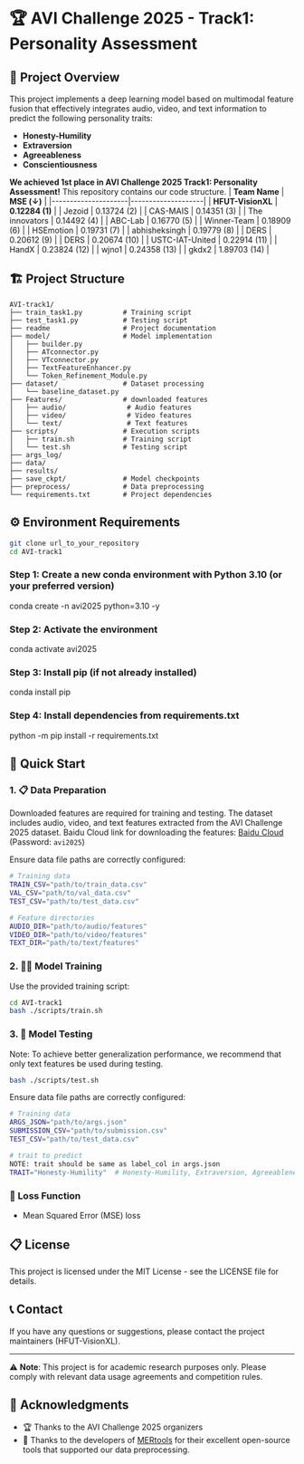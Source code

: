 # 🏆 AVI Challenge 2025 - Track1: Personality Assessment

## 🎯 Project Overview
This project implements a deep learning model based on multimodal feature fusion that effectively integrates audio, video, and text information to predict the following personality traits:
- **Honesty-Humility** 
- **Extraversion** 
- **Agreeableness** 
- **Conscientiousness** 

**We achieved 1st place in AVI Challenge 2025 Track1: Personality Assessment!** This repository contains our code structure.
| **Team Name**       | **MSE (↓)** |
|---------------------|--------------------|
| **HFUT-VisionXL**    | **0.12284 (1)**    |
| Jezoid               | 0.13724 (2)        |
| CAS-MAIS             | 0.14351 (3)        |
| The innovators       | 0.14492 (4)        |
| ABC-Lab              | 0.16770 (5)        |
| Winner-Team          | 0.18909 (6)        |
| HSEmotion            | 0.19731 (7)        |
| abhisheksingh        | 0.19779 (8)        |
| DERS                 | 0.20612 (9)        |
| DERS                 | 0.20674 (10)       |
| USTC-IAT-United      | 0.22914 (11)       |
| HandX                | 0.23824 (12)       |
| wjno1                | 0.24358 (13)       |
| gkdx2                | 1.89703 (14)       |


## 🏗️ Project Structure

```
AVI-track1/
├── train_task1.py          # Training script
├── test_task1.py           # Testing script
├── readme                  # Project documentation
├── model/                  # Model implementation
│   ├── builder.py          
│   ├── ATconnector.py      
│   ├── VTconnector.py      
│   ├── TextFeatureEnhancer.py  
│   └── Token_Refinement_Module.py  
├── dataset/                # Dataset processing
│   └── baseline_dataset.py 
├── Features/               # downloaded features
│   ├── audio/               # Audio features
│   ├── video/               # Video features
│   └── text/                # Text features
├── scripts/                # Execution scripts
│   ├── train.sh            # Training script
│   └── test.sh             # Testing script
├── args_log/
├── data/
├── results/
├── save_ckpt/              # Model checkpoints
├── preprocess/             # Data preprocessing
└── requirements.txt        # Project dependencies
```

## ⚙️ Environment Requirements
```bash
git clone url_to_your_repository
cd AVI-track1
```

### Step 1: Create a new conda environment with Python 3.10 (or your preferred version)
conda create -n avi2025 python=3.10 -y

### Step 2: Activate the environment
conda activate avi2025

### Step 3: Install pip (if not already installed)
conda install pip

### Step 4: Install dependencies from requirements.txt
python -m pip install -r requirements.txt

## 🚀 Quick Start


### 1. 📋 Data Preparation

Downloaded features are required for training and testing. The dataset includes audio, video, and text features extracted from the AVI Challenge 2025 dataset.
Baidu Cloud link for downloading the features: [Baidu Cloud](https://pan.baidu.com/s/1J2b0g3k4Z5a9d8e9f8g88g) (Password: `avi2025`)

Ensure data file paths are correctly configured:
```bash
# Training data
TRAIN_CSV="path/to/train_data.csv"
VAL_CSV="path/to/val_data.csv"
TEST_CSV="path/to/test_data.csv"

# Feature directories
AUDIO_DIR="path/to/audio/features"
VIDEO_DIR="path/to/video/features"
TEXT_DIR="path/to/text/features"
```

### 2. 🏋️‍♂️ Model Training

Use the provided training script:
```bash
cd AVI-track1
bash ./scripts/train.sh
```

### 3. 🧪 Model Testing
Note: To achieve better generalization performance, we recommend that only text features be used during testing.
```bash
bash ./scripts/test.sh
```
Ensure data file paths are correctly configured:
```bash
# Training data
ARGS_JSON="path/to/args.json"
SUBMISSION_CSV="path/to/submission.csv"
TEST_CSV="path/to/test_data.csv"

# trait to predict 
NOTE: trait should be same as label_col in args.json
TRAIT="Honesty-Humility"  # Honesty-Humility, Extraversion, Agreeableness, Conscientiousness
```

### 📏 Loss Function
-  Mean Squared Error (MSE) loss


## 📋 License

This project is licensed under the MIT License - see the LICENSE file for details.

## 📞 Contact

If you have any questions or suggestions, please contact the project maintainers (HFUT-VisionXL).

---

⚠️ **Note**: This project is for academic research purposes only. Please comply with relevant data usage agreements and competition rules.

## 🙏 Acknowledgments

- 🏆 Thanks to the AVI Challenge 2025 organizers
- 🤗 Thanks to the developers of [MERtools](https://github.com/zeroQiaoba/MERTools) for their excellent open-source tools that supported our data preprocessing.